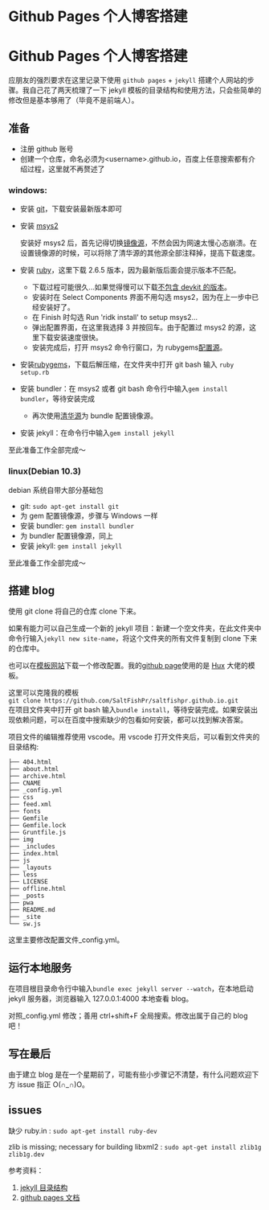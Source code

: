 # Github Pages 个人博客搭建


# Github Pages 个人博客搭建

应朋友的强烈要求在这里记录下使用 `github pages` + `jekyll` 搭建个人网站的步骤。我自己花了两天梳理了一下 jekyll 模板的目录结构和使用方法，只会些简单的修改但是基本够用了（毕竟不是前端人）。

## 准备

- 注册 github 账号
- 创建一个仓库，命名必须为&lt;username&gt;.github.io，百度上任意搜索都有介绍过程，这里就不再赘述了

### windows:

- 安装 [git](https://git-scm.com/)，下载安装最新版本即可

- 安装 [msys2](https://mirrors.tuna.tsinghua.edu.cn/msys2/distrib/msys2-x86_64-latest.exe "Msys2 清华镜像")

  安装好 msys2 后，首先记得切换[镜像源](https://mirrors.tuna.tsinghua.edu.cn/help/msys2/ "msys2镜像源设置")，不然会因为网速太慢心态崩溃。在设置镜像源的时候，可以将除了清华源的其他源全部注释掉，提高下载速度。

- 安装 [ruby](https://github.com/oneclick/rubyinstaller2/releases/download/RubyInstaller-2.6.5-1/rubyinstaller-devkit-2.6.5-1-x64.exe "ruby+devkit 2.6.5")，这里下载 2.6.5 版本，因为最新版后面会提示版本不匹配。

  - 下载过程可能很久...如果觉得慢可以下载[不包含 devkit 的版本](https://rubyinstaller.org/downloads/)。
  - 安装时在 Select Components 界面不用勾选 msys2，因为在上一步中已经安装好了。
  - 在 Finish 时勾选 Run 'ridk install' to setup msys2...
  - 弹出配置界面，在这里我选择 3 并按回车。由于配置过 msys2 的源，这里下载安装速度很快。
  - 安装完成后，打开 msys2 命令行窗口，为 rubygems[配置源](https://mirrors.tuna.tsinghua.edu.cn/help/rubygems/)。

- 安装[rubygems](https://rubygems.org/rubygems/rubygems-3.1.2.zip)，下载后解压缩，在文件夹中打开 git bash 输入 `ruby setup.rb`

- 安装 bundler：在 msys2 或者 git bash 命令行中输入`gem install bundler`，等待安装完成

  - 再次使用[清华源](https://mirrors.tuna.tsinghua.edu.cn/help/rubygems/)为 bundle 配置镜像源。

- 安装 jekyll：在命令行中输入`gem install jekyll`

至此准备工作全部完成～

### linux(Debian 10.3)

debian 系统自带大部分基础包

- git: `sudo apt-get install git`
- 为 gem 配置镜像源，步骤与 Windows 一样
- 安装 bundler: `gem install bundler`
- 为 bundler 配置镜像源，同上
- 安装 jekyll: `gem install jekyll`

至此准备工作全部完成～

## 搭建 blog

使用 git clone 将自己的仓库 clone 下来。

如果有能力可以自己生成一个新的 jekyll 项目：新建一个空文件夹，在此文件夹中命令行输入`jekyll new site-name`，将这个文件夹的所有文件复制到 clone 下来的仓库中。

也可以在[模板网站](http://jekyllthemes.org/)下载一个修改配置。我的[github page](https://github.com/SaltFishPr/saltfishpr.github.io)使用的是 [Hux](http://huangxuan.me/) 大佬的模板。

这里可以克隆我的模板  
`git clone https://github.com/SaltFishPr/saltfishpr.github.io.git`  
在项目文件夹中打开 git bash 输入`bundle install`，等待安装完成。如果安装出现依赖问题，可以在百度中搜索缺少的包看如何安装，都可以找到解决答案。

项目文件的编辑推荐使用 vscode。用 vscode 打开文件夹后，可以看到文件夹的目录结构:

    ├── 404.html
    ├── about.html
    ├── archive.html
    ├── CNAME
    ├── _config.yml
    ├── css
    ├── feed.xml
    ├── fonts
    ├── Gemfile
    ├── Gemfile.lock
    ├── Gruntfile.js
    ├── img
    ├── _includes
    ├── index.html
    ├── js
    ├── _layouts
    ├── less
    ├── LICENSE
    ├── offline.html
    ├── _posts
    ├── pwa
    ├── README.md
    ├── _site
    └── sw.js

这里主要修改配置文件\_config.yml。

## 运行本地服务

在项目根目录命令行中输入`bundle exec jekyll server --watch`，在本地启动 jekyll 服务器，浏览器输入 127.0.0.1:4000 本地查看 blog。

对照\_config.yml 修改；善用 ctrl+shift+F 全局搜索。修改出属于自己的 blog 吧！

## 写在最后

由于建立 blog 是在一个星期前了，可能有些小步骤记不清楚，有什么问题欢迎下方 issue 指正 O(∩_∩)O。

## issues

缺少 ruby.in : `sudo apt-get install ruby-dev`

zlib is missing; necessary for building libxml2 : `sudo apt-get install zlib1g zlib1g.dev`

参考资料：

1. [jekyll 目录结构](http://jekyllcn.com/docs/structure/)
2. [github pages 文档](https://help.github.com/en/github/working-with-github-pages/adding-a-theme-to-your-github-pages-site-with-the-theme-chooser)


